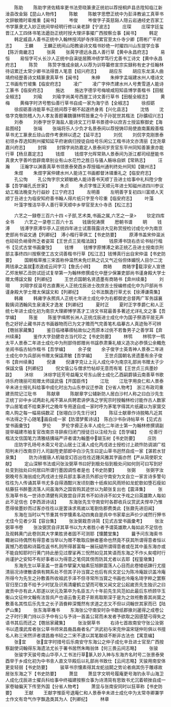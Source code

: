 <!-- { "loadSidebar": true } -->
　　陈助
　　陈助字贤佐精率更书法旁晓篆隶正统初以荐授桐庐县丞陞知临江新淦县改金谿【昆山人物传】
　　陈敏
　　陈敏字思懋正统中为彭泽教谕工真草书文辞敏赡时辈推重【闽书】
　　岑俊
　　岑俊字子英慈谿人隠云岩通经史百家工书学篆隶尤入妙正统间举经明行修以亲老辞【宁波志】
　　庄琛
　　庄琛字廷玺晋江人工四体书笔法遒劲正统时授大理评事擢广西按察佥事【闽书】
　　韩定
　　韩定威县人善书正统中入翰林授鸿胪寺序班累官至太仆寺少卿【蒋彬广平府志】
　　王麟
　　王麟正统间山阳教谕诗文楷书妙绝一时擢四川山东提学佥事【陈沂南畿志】
　　张昺
　　张昺字德远永昌人善行草【黄中永昌府志】
　　易恒
　　易恒字可乆长沙人正统中自滇徙居腾冲绩学笃行尤善书工诗文【黄中永昌府志】
　　陈贽
　　陈贽字惟成余姚人以荐为训导纂修宣宗实録称有史才任翰林待诏累迁太常少卿书法得晋人笔意【绍兴府志】
　　胡应东
　　胡应东龙溪人曲靖府经歴善诗文精篆隶真草书【闽书】
　　朱绅
　　朱绅字孟端建水州人嗜诗文工书画有竹坡集【临安府志】
　　凌广
　　凌广字仲杰建水州人号煑雪道人能诗工篆书【临安府志】
　　施达
　　施达字德孚号梅坡咸阳知县博学善楷书【田梴全椒志】
　　刘瑜
　　刘瑜字尚美号西崖工诗文善行草书【田梴全椒志】
　　黄梅
　　黄梅字时济号憨仙善行草书自成一家为海宁丞【全椒志】
　　徐叔砺
　　徐叔砺善诗能草书正统间荐于朝不起遂终身焉【兴化县志】
　　沈恪
　　沈恪字克敬防稽人为人孝友善题署魏骥林鹗皆重之今子孙犹世其楷法【孙鑛绍兴志】
　　刘泰
　　刘泰字世亨海盐人能诗文工行草书景德中以庶吉士授监察御史【海盐图经】
　　张端
　　张端将乐人少负才名景泰间以荐授铸印局使直南薰殿善楷草书尤工篆隶丘琼山尝作考隶辨以遗之【延平志】
　　刘侃
　　刘侃字克刚景泰初领乡荐选知荆州擢知延平府谢病归授徒自给号乐闲公工楷书诗文亦清丽【沈尧章嘉兴府志】
　　封锦
　　封锦字尚防嘉定人景泰间岁贡官东平州同知善篆隶亦能行草【杨旦嘉定志】
　　钱煜
　　钱煜字允晖常熟人景泰间为浙江都司经歴能书真隶大字善吟尝辟南臯别业有山水花竹之胜日与骚人觞咏自娯【常熟志】
　　汪瀚
　　汪瀚字以渊善真草书领景泰癸酉乡荐授福州通判终处州同知【徽州志】
　　朱煜
　　朱煜字寅仲建水州人能诗工书画都督沐璘重礼之【临安府志】
　　孔公恂
　　孔公恂字宗文颖敏絶人能诗善书天顺丁丑进士给事中礼科陞少詹事【吾学编孔氏世家】
　　朱贞
　　朱贞字惟正天顺元年进士知磁州进四川参议幼工楷法晚变为行益妙【江宁府志】
　　左明善
　　左明善字复初四川富顺人天顺丁丑进士为临安知府善书翰人得片纸只字至今珍重【临安府志】
　　叶藻
　　叶藻字惟洁华亭人善行草天顺中乡举官至太仆寺丞【松江志】










　　六艺之一録卷三百六十四
<子部,艺术类,书画之属,六艺之一录>
　　钦定四库全书
　　六艺之一录卷三百六十五　　钱唐倪涛撰
　　厯朝书谱
　　眀
　　钱溥
　　钱溥字原溥华亭人正统四年进士试蔷薇露诗大见称赏授检讨成化中为南京吏部尚书谥文通【列卿纪】　溥小楷行草俱工【书史防要】
　　原溥书盖宋仲温派也硁硁负峭骨所乏者姿耳【王世贞三吴楷法跋】
　　钱原溥书饶右丞论书帖行楷书【见式古堂书画彚攷】
　　钱博
　　钱愽字原愽溥之弟正统乙丑进士授南京刑部主事终四川按察使工古文词善楷书行草【松江志】钱愽真行出自宋仲温【书史防要】
　　国朝楷草推三宋首称仲温然未免烂熟之讥又气近俗但体媚恱人目尔二沈两钱承之盖就浓遂成云间字习【詹氏小辨】
　　商辂
　　商辂字载淳安人宣徳乙夘发觧乙丑防试廷试复举第一为翰林修撰成化中歴少保兼吏部尚书谨身殿大学士赠太傅諡文毅【列卿纪】
　　王世贞国朝名贤遗墨有商辂书【弇州续槀】
　　刘珝
　　刘珝字叔温号古直夀光人正统戊辰进士改庶吉士授编修成化中为戸部尚书谨身殿大学士赠太保諡文和【列卿纪】
　　公书法飘逸行草尤长【徐溥谦斋集】
　　韩雍
　　韩雍字永熈呉人正统七年进士成化中为右都御史总督两广军务諡襄毅摛词洒翰风生泉涌天才逸发【列卿纪】
　　夏时正
　　夏时正字季爵仁和人正统七年进士成化初为南京大理卿愽学髙才工诗文书冩最善多著述尤详礼文之事【吾学编】
　　陈鉴
　　陈鉴字缉熈长洲人正统戊辰进士成化中为国子祭酒平居无声色之好好止藏书并古书画器物而已为文才赡而气完善笔札临摹古人真迹殆不可辨【匏翁家藏集】
　　鉴日临禇摹禊帖故似之而原本过佻不若鲁男子之善学耳【弇州续槀】
　　鉴作大字劲健竒古当代珍之【书史防要】
　　林鹗
　　林鹗字一鹗太平人景泰二年进士成化中为刑部侍郎赠尚书諡恭肃秉礼植义造次必恭慎公余輙危坐阅书临古帖作楷书【吾学编】
　　余子俊
　　余子俊字士英青神人景泰二年进士成化中为兵部尚书赠太保諡肃敏【吾学编】
　　王世贞国朝名贤遗墨有余子俊书【弇州续槀】
　　倪谦
　　倪谦字克让上元人成化中为南京礼部尚书赠太子少保諡文僖【列卿纪】
　　倪文僖公与僧求竹帖却无意而有笔【王世贞三呉墨妙跋】
　　沐琮
　　沐琮字廷芳号益庵又号东山居士成化乙酉嗣爵镇云南善草书歌诗乐府瑰丽可观赠太师諡武僖【开国臣传】
　　江玭
　　江玭字用良仁和人景泰辛未进士授礼科给事中成化时出为山东参议迁参政【分省人物考】　浙江布政司重建贡院记江玭书
　　陈献章
　　陈献章字公辅新防人居白沙村人称之曰白沙先生正统丁卯中乡试两赴礼闱不第从呉聘君讲伊洛之学宪宗时授翰林检讨能作古人数家字山居笔或不给束茅代之晚年专用遂自成一家时呼为茅笔字得其片纸藏以为家寳交南人购之每一幅易绢数疋【张翊白沙先生行状】
　　陈征士献章作诗脱略凡近其书法得之于心随笔画自成一家【防潜梦蕉诗话】　陈白沙书杂诗帖草书【见式古堂书画彚攷】
　　罗伦
　　罗伦字彛正永丰人成化二年进士第一为翰林修撰谪副提举福建市舶复官改南京寻辞疾归闭门授徒日以注经为业【吾学编】
　　伦善行楷法文信国笔力清雅结搆端严评者谓为翰墨中瑚玉树【书史防要】
　　庄防
　　庄防字孔旸号木斋又号定山居士江浦人成化丙戌进士授检讨上疏忤防调湖广桂阳判未行改南京行人司副陞吏部郎中白沙先生曰定山草书迥然自成一家【湛若水甘泉集】
　　防为诗握唐人机轴变幻百出徃徃近踵风雅其字画亦然【严从简使职文献】
　　定山深觧书法或问张汝弼草书曰好到极处俗到极处问如何则可曰写到好处变到拙处曰何居曰所谓行墨因调性者是也【书史防要】
　　张弼
　　张弼字汝弼晚号东海翁成化丙戌进士授兵部主事进员外郎出守南安为文自立一家言诗多警句徃徃为人传诵其草书尤多自得酒酣兴发顷刻数十纸疾如风雨矫如龙蛇欹如堕石瘦如枯藤狂书醉墨流落人间虽海外之国皆购其迹世以为颠张复出也【震泽集】
　　张东海草书名一世诗亦清健有风致尝自评其书不如诗诗不如文予戏之曰英雄欺人每如此不足信也【李西涯诗话】
　　东海张先生守南安时各郡收兵议赏武夫悍卒乃惟愿得侯墨妙而过客亦徃徃以是罢诛求焉嵗以笔劄佐郡费类此【张鼐先进旧闻】
　　东海在当时以气节重其书学懐素名动四夷自是呉中书家辈出声价少减然行狎书尤佳今见者少耳【容台集】
　　张汝弼栽杏诗简【见式古堂书画彚考】
　　张汝弼草书卷
　　张汝弼赏自评其草书以为大者胜小者予谓英雄欺人每如此不足信也及观韩黄门此卷则其大字果胜贤者固不可测耶【懐麓堂集】
　　曩予问东海索书輙谢曰待偶然有得意者当举以为赠不敢取应酬者塞命也然竟不获其所谓得意者恒以寘憾乃若倡和诗篇徃返书札则所得甚富每一展玩疑所谓得意者或在其中虽东海亦或不能自知耶时行黄门持此册见过摩挲再三怳然如见其笑语而东海之不作乆矣噫时行尚谨护之安知不有好事者以为得意之笔伺其傍而防其尤者以去耶【程篁墩集】
　　东海先生以草圣盖一世喜作擘窠大轴素狂旭醉震荡人心目而此卷矮纸踈行尤擅清丽况诗律散语俱有闗系处不但其子孙当寳之也后有呉文定公为陈冷庵跋识盖冷庵所得今为先生之孙敷善所收祖武手泽不但寻常所当寳之书画也冷庵名琦字粹之罢察官归至口食不给予少时犹及识焉清癯鹤立望而可敬又闻文定公起嵗贡先生独识之曰嵗贡中亦有此人耶遂以状元及第卒为名臣五六十年前先生风范如此最后东桥顾华玉衡山文征仲文翰有法皆呉产也语云鲁无君子斯焉取斯深于是为之敛袵敷善其尚寳之敷善名其性后乐先生之长子涵飬粹深慨然有求道之志又不但以词翰世其家而已【陆俨山集】
　　张东海草襍书
　　东海张公守南安时杂书数纸郡掾刘暹得之成卷公之子时行黄门持以示予中有公与予诗一首盖公冩而未发者予欲取之因感楚弓得失之语书其后而还之【匏翁家藏集】
　　张汝弼草书
　　右诗七首故南安守张公汝弼书以遗濮武库者张公草书师宋昌裔昌裔者名广洪武初与宋克仲温宋璲仲珩俱以书擅名人称三宋然评者谓昌裔书较之二宋不逮以其笔聫续不断非古法也【寓意编】
　　张宜
　　张宜字时措号后乐南安守东海公之仲子成化辛丑进士官至广西按察副使词翰得东海遗法尤长于署书居然朱晦翁体【何三畏云间志略】
　　张骏
　　张骏字天骏号南山华亭人工书法行草篆入妙入神与东海齐名时号二张景泰癸酉举于乡成化初为中书舎人直文华殿后以礼部尚书致仕【云间志略】天骏用南安体更变轻弱【书史防要】
　　骏草书宗懐素得其龙蛇战鬬之势论者病其伤于雕琢故居张东海之下【书史防要】
　　萧显
　　萧显字文明号履庵更号海钓永平山海卫人成化戊辰进士擢兵科给事中终福建按察佥事为诗清简有思致书尤沉着顿挫自成一家卷轴徧天下传至外国【分省人物考】
　　萧显与张南安同时以狂草称【书史防要】
　　王献
　　王献字惟臣号退庵仁和人景泰辛未进士成化中为太常寺卿兼学士作文有竒气作字飘逸类其为人【列卿纪】
　　林章
